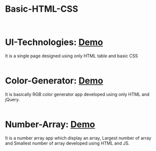 # Basic-HTML-CSS
<br>

# UI-Technologies: <a href="http://thirsty-wilson-ed78b5.netlify.com" target="_blank">Demo</a>
It is a single page designed using only HTML table and basic CSS
<br><br>


# Color-Generator: <a href="http://peaceful-sammet-446d6d.netlify.com" target="_blank">Demo</a>
It is basically RGB color generator app developed using only HTML and jQuery.
<br><br>


# Number-Array: <a href="http://wizardly-rosalind-e6c0d9.netlify.com" target="_blank">Demo</a>
It is a number array app which display an array, Largest number of array and Smallest number of array developed using HTML and JS.
